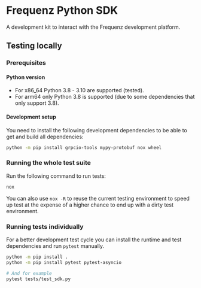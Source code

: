 # Frequenz Python SDK

A development kit to interact with the Frequenz development platform.

## Testing locally

### Prerequisites

#### Python version

* For x86_64 Python 3.8 - 3.10 are supported (tested).
* For arm64 only Python 3.8 is supported (due to some dependencies that only support 3.8).

#### Development setup

You need to install the following development dependencies to be able to get
and build all dependencies:

```sh
python -m pip install grpcio-tools mypy-protobuf nox wheel
```

### Running the whole test suite

Run the following command to run tests:

```sh
nox
```

You can also use `nox -R` to reuse the current testing environment to speed up
test at the expense of a higher chance to end up with a dirty test environment.

### Running tests individually

For a better development test cycle you can install the runtime and test
dependencies and run `pytest` manually.

```sh
python -m pip install .
python -m pip install pytest pytest-asyncio

# And for example
pytest tests/test_sdk.py
```
